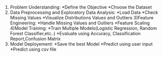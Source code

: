 1)	Problem Understanding:
*Define the Objective
*Choose the Dataset
2) Data Preprocessing and Exploratory Data Analysis:
*Load Data
*Check Missing Values
*Visualize Distributions Values and Outliers
3)Feature Engineering:
*Handle Missing Values and Outliers
*Feature Scaling
4)Model Training:
*Train Multiple Models(Logistic Regression, Random Forest Classifier,etc..)
*Evaluate using Accuracy, Classification Report,Confusion Matrix
5) Model Deployement:
*Save the best Model
*Predict using user input
*Predict using csv file
   

